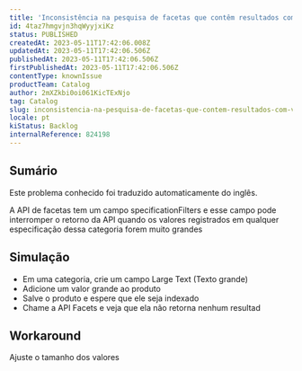 ```yaml
---
title: 'Inconsistência na pesquisa de facetas que contêm resultados com valores de especificação grandes'
id: 4taz7hmgvjn3hqWyyjxiKz
status: PUBLISHED
createdAt: 2023-05-11T17:42:06.008Z
updatedAt: 2023-05-11T17:42:06.506Z
publishedAt: 2023-05-11T17:42:06.506Z
firstPublishedAt: 2023-05-11T17:42:06.506Z
contentType: knownIssue
productTeam: Catalog
author: 2mXZkbi0oi061KicTExNjo
tag: Catalog
slug: inconsistencia-na-pesquisa-de-facetas-que-contem-resultados-com-valores-de-especificacao-grandes
locale: pt
kiStatus: Backlog
internalReference: 824198
---
```


## Sumário

<div class="alert alert-info">
  <p>Este problema conhecido foi traduzido automaticamente do inglês.</p>
</div>


A API de facetas tem um campo specificationFilters e esse campo pode interromper o retorno da API quando os valores registrados em qualquer especificação dessa categoria forem muito grandes

## Simulação



- Em uma categoria, crie um campo Large Text (Texto grande)
- Adicione um valor grande ao produto
- Salve o produto e espere que ele seja indexado
- Chame a API Facets e veja que ela não retorna nenhum resultad

## Workaround


Ajuste o tamanho dos valores




